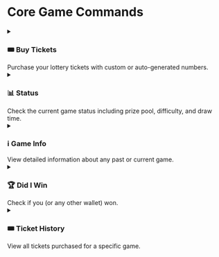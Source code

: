 # Core Game Commands

<details>
<summary><h3>🎟️ Buy Tickets</h3>Purchase your lottery tickets with custom or auto-generated numbers.</summary>

```sh
$ eatthepie buy
```

When you execute the command, you'll be guided through the buy process:

```sh
Current ticket price: 0.1 WLD
Current difficulty: Easy (1-25)
Valid number range: 1-25, Etherball: 1-10

How many tickets do you want to buy? (1-100): 2

Do you want to provide your own numbers or auto-generate?
❯ Provide own
  Auto-generate

Enter 4 numbers for ticket 1 (comma-separated, last is Etherball): 7,23,5,9
Enter 4 numbers for ticket 2 (comma-separated, last is Etherball): 3,15,20,8
```

Review your tickets before purchase:

```sh
Tickets to purchase:
Ticket 1: 7, 23, 5, 9
Ticket 2: 3, 15, 20, 8
Total cost: 0.2 WLD

Do you want to proceed with the purchase? (Y/n)
```

Transaction Done 📝

```sh
Transaction Hash: 0x123...abc
Purchase submitted!

Waiting for transaction to be confirmed...
Block Number: 1234567
Transaction confirmed successfully!
```

#### Tips 💡

- Make sure the numbers you pick are within the valid ranges
- Make sure your wallet has enough WLD to cover the purchase amount and gas fees
</details>

<details>
<summary><h3>📊 Status</h3>Check the current game status including prize pool, difficulty, and draw time.</summary>

```sh
$ eatthepie status
```

When you execute the command, you'll see the status of the currentt ongoing round:

```sh
Status:
Current Game Round: 2
Difficulty: Easy (1-25)
Prize Pool: 10.5 WLD
Next Possible Draw Time: 10/29/2024, 3:00:00 PM
Time Until Draw: 2 hours, 15 minutes
```

</details>

<details>
<summary><h3>ℹ️ Game Info</h3>View detailed information about any past or current game.</summary>

```sh
$ eatthepie game-info
```

When you execute the command, you'll be asked to enter a game number:

```
Enter the past game number you want to view: 2
```

The output will show all game information:

```sh
Game 2 Information:
Status: Completed
Prize Pool: 15.5 WLD
Difficulty: Easy (1-25)
Draw Initiated Block: 1234567

Winning Numbers: 7, 23, 45, 12
Number of Winners: 5 (Jackpot: 1, 3 in-a-row: 2, 2 in-a-row: 2)
Payouts: Jackpot: 10.0 WLD, 3 in-a-row: 2.5 WLD, 2 in-a-row: 1.0 WLD
```

</details>

<details>
<summary><h3>🏆 Did I Win</h3>Check if you (or any other wallet) won.</summary>

```sh
$ eatthepie did-i-win
```

When you execute the command, you'll be prompted for:

```sh
Enter the game number you want to check: 2
Enter wallet address: 0x742d35Cc6634C0532925a3b844Bc454e4438f44e
```

If you won, you'll see:

```sh
Congratulations, you won!
Jackpot: Yes
3 in-a-row: No
2 in-a-row: No
Total Prize: 10.5 WLD
Claimed: No

Don't forget to claim your prize!
```

If you didn't win:

```sh
Sorry, you didn't win in this game. Better luck next time!
```

</details>

<details>
<summary><h3>🎟️ Ticket History</h3>View all tickets purchased for a specific game.</summary>

```sh
$ eatthepie ticket-history
```

When you execute the command, you'll be prompted for:

```sh
Enter the game number: 2
Enter wallet address: 0x742d35Cc6634C0532925a3b844Bc454e4438f44e
```

If you have tickets, you'll see:

```sh
Tickets:
Ticket 1: 7, 23, 45, 12
Ticket 2: 3, 15, 42, 8
Ticket 3: 11, 27, 39, 15

Total Tickets: 3
```

If you have no tickets:

```sh
No tickets found.
```

</details>
